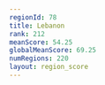 ```yaml
---
regionId: 78
title: Lebanon
rank: 212
meanScore: 54.25
globalMeanScore: 69.25
numRegions: 220
layout: region_score
---
```

